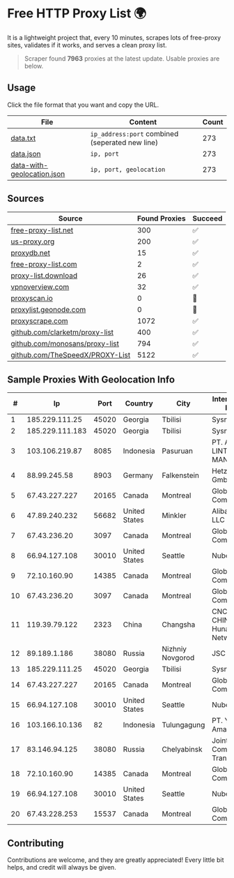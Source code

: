 
# Free HTTP Proxy List 🌍

It is a lightweight project that, every 10 minutes, scrapes lots of free-proxy sites, validates if it works, and serves a clean proxy list.


> Scraper found **7963** proxies at the latest update. Usable proxies are below.

## Usage

Click the file format that you want and copy the URL.


|File|Content|Count|
|----|-------|-----|
|[data.txt](https://raw.githubusercontent.com/themiralay/Proxy-List-World/master/data.txt)|`ip_address:port` combined (seperated new line)|273|
|[data.json](https://raw.githubusercontent.com/themiralay/Proxy-List-World/master/data.json)|`ip, port`|273|
|[data-with-geolocation.json](https://raw.githubusercontent.com/themiralay/Proxy-List-World/master/data-with-geolocation.json)|`ip, port, geolocation`|273|

## Sources

|Source|Found Proxies|Succeed|
|------|-------------|-------|
|[free-proxy-list.net](https://free-proxy-list.net)|300|✅|
|[us-proxy.org](https://www.us-proxy.org)|200|✅|
|[proxydb.net](http://proxydb.net)|15|✅|
|[free-proxy-list.com](https://free-proxy-list.com/?page=&port=&type%5B%5D=http&type%5B%5D=https&up_time=0&search=Search)|2|✅|
|[proxy-list.download](https://www.proxy-list.download/HTTP)|26|✅|
|[vpnoverview.com](https://vpnoverview.com/privacy/anonymous-browsing/free-proxy-servers)|32|✅|
|[proxyscan.io](https://www.proxyscan.io)|0|🚫|
|[proxylist.geonode.com](https://proxylist.geonode.com/api/proxy-list?limit=300&page=1&sort_by=lastChecked&sort_type=desc&protocols=http,https)|0|🚫|
|[proxyscrape.com](https://api.proxyscrape.com/v2/?request=displayproxies&protocol=http&timeout=10000&country=all&ssl=all&anonymity=all)|1072|✅|
|[github.com/clarketm/proxy-list](https://raw.githubusercontent.com/clarketm/proxy-list/master/proxy-list-raw.txt)|400|✅|
|[github.com/monosans/proxy-list](https://raw.githubusercontent.com/monosans/proxy-list/main/proxies/http.txt)|794|✅|
|[github.com/TheSpeedX/PROXY-List](https://raw.githubusercontent.com/TheSpeedX/PROXY-List/master/http.txt)|5122|✅|


## Sample Proxies With Geolocation Info

|#|Ip|Port|Country|City|Internet Service Provider|
|-|--|----|-------|----|-------------------------|
|1|185.229.111.25|45020|Georgia|Tbilisi|Sysnet LLC|
|2|185.229.111.183|45020|Georgia|Tbilisi|Sysnet LLC|
|3|103.106.219.87|8085|Indonesia|Pasuruan|PT. ARTHA LINTAS DATA MANDIRI|
|4|88.99.245.58|8903|Germany|Falkenstein|Hetzner Online GmbH|
|5|67.43.227.227|20165|Canada|Montreal|GloboTech Communications|
|6|47.89.240.232|56682|United States|Minkler|Alibaba.com LLC|
|7|67.43.236.20|3097|Canada|Montreal|GloboTech Communications|
|8|66.94.127.108|30010|United States|Seattle|Nubes, LLC|
|9|72.10.160.90|14385|Canada|Montreal|GloboTech Communications|
|10|67.43.236.20|3097|Canada|Montreal|GloboTech Communications|
|11|119.39.79.122|2323|China|Changsha|CNC Group CHINA169 Hunan Province Network|
|12|89.189.1.186|38080|Russia|Nizhniy Novgorod|JSC Vimpelcom|
|13|185.229.111.25|45020|Georgia|Tbilisi|Sysnet LLC|
|14|67.43.227.227|20165|Canada|Montreal|GloboTech Communications|
|15|66.94.127.108|30010|United States|Seattle|Nubes, LLC|
|16|103.166.10.136|82|Indonesia|Tulungagung|PT. Yasmin Amanah Media|
|17|83.146.94.125|38080|Russia|Chelyabinsk|Joint Stock Company TransTeleCom|
|18|72.10.160.90|14385|Canada|Montreal|GloboTech Communications|
|19|66.94.127.108|30010|United States|Seattle|Nubes, LLC|
|20|67.43.228.253|15537|Canada|Montreal|GloboTech Communications|



## Contributing

Contributions are welcome, and they are greatly appreciated! Every
little bit helps, and credit will always be given.

